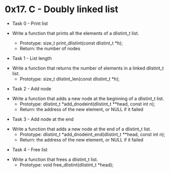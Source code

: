 # 0x17. C - Doubly linked list

- Task 0 - Print list
* Write a function that prints all the elements of a dlistint_t list.

	- Prototype: size_t print_dlistint(const dlistint_t *h);
	- Return: the number of nodes

- Task 1 - List length
* Write a function that returns the number of elements in a linked dlistint_t list.
	- Prototype: size_t dlistint_len(const dlistint_t *h);

- Task 2 - Add node
* Write a function that adds a new node at the beginning of a dlistint_t list.
	- Prototype: dlistint_t *add_dnodeint(dlistint_t **head, const int n);
	- Return: the address of the new element, or NULL if it failed

- Task 3 - Add node at the end
* Write a function that adds a new node at the end of a dlistint_t list.
	- Prototype: dlistint_t *add_dnodeint_end(dlistint_t **head, const int n);
	- Return: the address of the new element, or NULL if it failed

- Task 4 - Free list
* Write a function that frees a dlistint_t list.
	- Prototype: void free_dlistint(dlistint_t *head);
